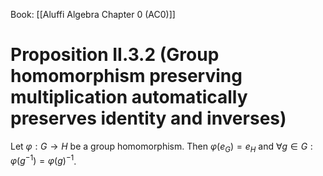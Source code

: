 Book: [[Aluffi Algebra Chapter 0 (AC0)]]
# Proposition II.3.2 (Group homomorphism preserving multiplication automatically preserves identity and inverses)
Let $\varphi:G\to H$ be a group homomorphism.
Then $\varphi(e_{G})=e_{H}$ and $\forall g\in G:\varphi(g^{-1})=\varphi(g)^{-1}$.